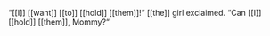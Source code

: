 “[[I]] [[want]] [[to]] [[hold]] [[them]]!“ [[the]] girl exclaimed. “Can [[I]] [[hold]] [[them]], Mommy?“